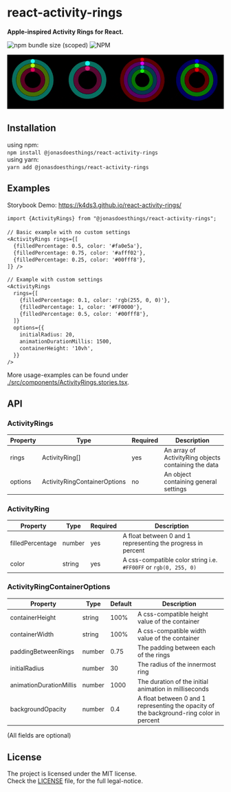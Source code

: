 # react-activity-rings
**Apple-inspired Activity Rings for React.**  

![npm bundle size (scoped)](https://img.shields.io/bundlephobia/minzip/@jonasdoesthings/react-activity-rings?color=%2384cc16&style=flat-square)
![NPM](https://img.shields.io/npm/l/@jonasdoesthings/react-activity-rings?color=%2384cc16&style=flat-square)


![demo banner gif](.assets/activityrings_banner.gif)

## Installation
using npm:  
`npm install @jonasdoesthings/react-activity-rings`  
using yarn:  
`yarn add @jonasdoesthings/react-activity-rings`  

## Examples
Storybook Demo: https://k4ds3.github.io/react-activity-rings/

```tsx
import {ActivityRings} from "@jonasdoesthings/react-activity-rings";

// Basic example with no custom settings
<ActivityRings rings={[
  {filledPercentage: 0.5, color: '#fa0e5a'},
  {filledPercentage: 0.75, color: '#afff02'},
  {filledPercentage: 0.25, color: '#00fff8'},
]} />
```
```tsx
// Example with custom settings
<ActivityRings 
  rings={[
    {filledPercentage: 0.1, color: 'rgb(255, 0, 0)'},
    {filledPercentage: 1, color: '#FF0000'},
    {filledPercentage: 0.5, color: '#00fff8'},
  ]} 
  options={{
    initialRadius: 20,
    animationDurationMillis: 1500,
    containerHeight: '10vh',
  }} 
/>
```

More usage-examples can be found under [./src/components/ActivityRings.stories.tsx](./src/components/ActivityRings.stories.tsx).

## API
### ActivityRings
| Property | Type                         | Required | Description                                          |
|----------|------------------------------|----------|------------------------------------------------------|
| rings    | ActivityRing[]               | yes      | An array of ActivityRing objects containing the data |
| options  | ActivityRingContainerOptions | no       | An object containing general settings                |

### ActivityRing
| Property         | Type   | Required | Description                                                      |
|------------------|--------|----------|------------------------------------------------------------------|
| filledPercentage | number | yes      | A float between 0 and 1 representing the progress in percent     |
| color            | string | yes      | A css-compatible color string i.e. `#FF00FF` or `rgb(0, 255, 0)` |

### ActivityRingContainerOptions
| Property                | Type   | Default | Description                                                                              |
|-------------------------|--------|---------|------------------------------------------------------------------------------------------|
| containerHeight         | string | 100%    | A css-compatible height value of the container                                           |
| containerWidth          | string | 100%    | A css-compatible width value of the container                                            |
| paddingBetweenRings     | number | 0.75    | The padding between each of the rings                                                    |
| initialRadius           | number | 30      | The radius of the innermost ring                                                         |
| animationDurationMillis | number | 1000    | The duration of the initial animation in milliseconds                                    |
| backgroundOpacity       | number | 0.4     | A float between 0 and 1 representing the opacity of the background-ring color in percent |

(All fields are optional)

## License
The project is licensed under the MIT license.    
Check the [LICENSE](./LICENSE) file, for the full legal-notice.
